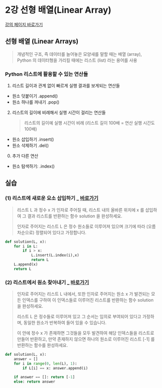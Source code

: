 # 2강 선형 배열(Linear Array)

[강의 페이지 바로가기](https://school.programmers.co.kr/learn/courses/57/lessons/13815)

## 선형 배열 (Linear Arrays)

> 개념적인 구조, 즉 데이터를 늘어놓은 모양새를 말할 때는 배열 (array),  
> Python 의 데이터형을 가리킬 때에는 리스트 (list) 라는 용어를 사용

### Python 리스트에 활용할 수 있는 연산들

1. 리스트 길이과 관계 없이 빠르게 실행 결과를 보게되는 연산들

- 원소 덧붙이기 .append()
- 원소 하나를 꺼내기 .pop()

2. 리스트의 길이에 비례해서 실행 시간이 걸리는 연산들
   > 리스트의 길이예 실행 시간이 비례 (리스트 길이 100배 = 연산 실행 시간도 100배)

- 원소 삽입하기 .insert()
- 원소 삭제하기 .del()

0. 추가 다른 연산

- 원소 탐색하기: .index()

## 실습

### (1) 리스트에 새로운 요소 삽입하기 \_ [바로가기](https://school.programmers.co.kr/learn/courses/57/lessons/13773)

> 리스트 L 과 정수 x 가 인자로 주어질 때, 리스트 내의 올바른 위치에 x 를 삽입하여 그 결과 리스트를 반환하는 함수 solution 을 완성하세요.
>
> 인자로 주어지는 리스트 L 은 정수 원소들로 이루어져 있으며 크기에 따라 (오름차순으로) 정렬되어 있다고 가정합니다.

```python
def solution(L, x):
    for i in L:
        if i > x:
            L.insert(L.index(i),x)
            return L
    L.append(x)
    return L
```

### (2) 리스트에서 원소 찾아내기 \_ [바로가기](https://school.programmers.co.kr/learn/courses/57/lessons/13774)

> 인자로 주어지는 리스트 L 내에서, 또한 인자로 주어지는 원소 x 가 발견되는 모든 인덱스를 구하여 이 인덱스들로 이루어진 리스트를 반환하는 함수 solution 을 완성하세요.
>
> 리스트 L 은 정수들로 이루어져 있고 그 순서는 임의로 부여되어 있다고 가정하며, 동일한 원소가 반복하여 들어 있을 수 있습니다.
>
> 이 안에 정수 x 가 존재하면 그것들을 모두 발견하여 해당 인덱스들을 리스트로 만들어 반환하고, 만약 존재하지 않으면 하나의 원소로 이루어진 리스트 [-1] 를 반환하는 함수를 완성하세요.

```python
def solution(L, x):
    answer = []
    for i in range(0, len(L), 1):
        if L[i] == x: answer.append(i)

    if answer == []: return [-1]
    else: return answer
```

